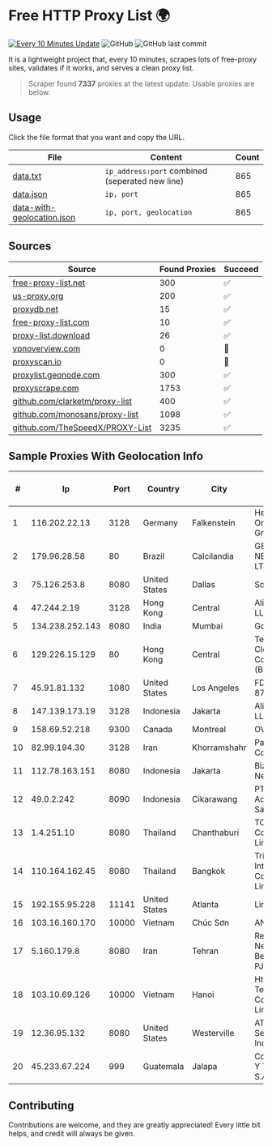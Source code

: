 
# Free HTTP Proxy List 🌍

[![Every 10 Minutes Update](https://github.com/mertguvencli/http-proxy-list/actions/workflows/main.yml/badge.svg?branch=main)](https://github.com/mertguvencli/http-proxy-list/actions/workflows/main.yml)
![GitHub](https://img.shields.io/github/license/mertguvencli/http-proxy-list)
![GitHub last commit](https://img.shields.io/github/last-commit/mertguvencli/http-proxy-list)

It is a lightweight project that, every 10 minutes, scrapes lots of free-proxy sites, validates if it works, and serves a clean proxy list.


> Scraper found **7337** proxies at the latest update. Usable proxies are below.

## Usage

Click the file format that you want and copy the URL.


|File|Content|Count|
|----|-------|-----|
|[data.txt](https://raw.githubusercontent.com/mertguvencli/http-proxy-list/main/proxy-list/data.txt)|`ip_address:port` combined (seperated new line)|865|
|[data.json](https://raw.githubusercontent.com/mertguvencli/http-proxy-list/main/proxy-list/data.json)|`ip, port`|865|
|[data-with-geolocation.json](https://raw.githubusercontent.com/mertguvencli/http-proxy-list/main/proxy-list/data-with-geolocation.json)|`ip, port, geolocation`|865|

## Sources

|Source|Found Proxies|Succeed|
|------|-------------|-------|
|[free-proxy-list.net](https://free-proxy-list.net)|300|✅|
|[us-proxy.org](https://www.us-proxy.org)|200|✅|
|[proxydb.net](http://proxydb.net)|15|✅|
|[free-proxy-list.com](https://free-proxy-list.com/?page=&port=&type%5B%5D=http&type%5B%5D=https&up_time=0&search=Search)|10|✅|
|[proxy-list.download](https://www.proxy-list.download/HTTP)|26|✅|
|[vpnoverview.com](https://vpnoverview.com/privacy/anonymous-browsing/free-proxy-servers)|0|🚫|
|[proxyscan.io](https://www.proxyscan.io)|0|🚫|
|[proxylist.geonode.com](https://proxylist.geonode.com/api/proxy-list?limit=300&page=1&sort_by=lastChecked&sort_type=desc&protocols=http,https)|300|✅|
|[proxyscrape.com](https://api.proxyscrape.com/v2/?request=displayproxies&protocol=http&timeout=10000&country=all&ssl=all&anonymity=all)|1753|✅|
|[github.com/clarketm/proxy-list](https://raw.githubusercontent.com/clarketm/proxy-list/master/proxy-list-raw.txt)|400|✅|
|[github.com/monosans/proxy-list](https://raw.githubusercontent.com/monosans/proxy-list/main/proxies/http.txt)|1098|✅|
|[github.com/TheSpeedX/PROXY-List](https://raw.githubusercontent.com/TheSpeedX/PROXY-List/master/http.txt)|3235|✅|


## Sample Proxies With Geolocation Info

|#|Ip|Port|Country|City|Internet Service Provider|
|-|--|----|-------|----|-------------------------|
|1|116.202.22.13|3128|Germany|Falkenstein|Hetzner Online GmbH|
|2|179.96.28.58|80|Brazil|Calcilandia|G8 NETWORKS LTDA|
|3|75.126.253.8|8080|United States|Dallas|SoftLayer|
|4|47.244.2.19|3128|Hong Kong|Central|Alibaba.com LLC|
|5|134.238.252.143|8080|India|Mumbai|Google LLC|
|6|129.226.15.129|80|Hong Kong|Central|Tencent Cloud Computing (Beijing) Co|
|7|45.91.81.132|1080|United States|Los Angeles|FD-298-8796|
|8|147.139.173.19|3128|Indonesia|Jakarta|Alibaba.com LLC|
|9|158.69.52.218|9300|Canada|Montreal|OVH SAS|
|10|82.99.194.30|3128|Iran|Khorramshahr|ParsOnline Co.|
|11|112.78.163.151|8080|Indonesia|Jakarta|Biznet Networks|
|12|49.0.2.242|8090|Indonesia|Cikarawang|PT Usaha Adi Sanggoro|
|13|1.4.251.10|8080|Thailand|Chanthaburi|TOT Public Company Limited|
|14|110.164.162.45|8080|Thailand|Bangkok|Triple T Internet Company Limited|
|15|192.155.95.228|11141|United States|Atlanta|Linode, LLC|
|16|103.16.160.170|10000|Vietnam|Chúc Sơn|ANH|
|17|5.160.179.8|8080|Iran|Tehran|Respina Networks & Beyond PJSC|
|18|103.10.69.126|10000|Vietnam|Hanoi|Httvserver Technology Company Limited|
|19|12.36.95.132|8080|United States|Westerville|AT&T Services, Inc.|
|20|45.233.67.224|999|Guatemala|Jalapa|Conectividad Y Tecnologia S.A|



## Contributing

Contributions are welcome, and they are greatly appreciated! Every
little bit helps, and credit will always be given.

